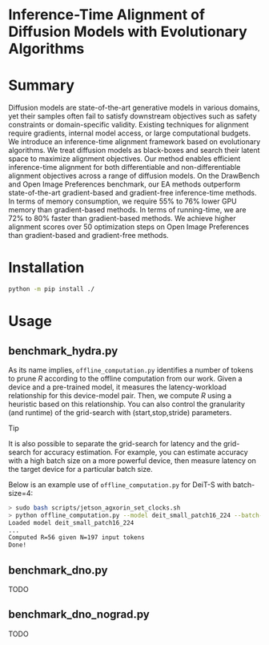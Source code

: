 # Inference-Time Alignment of Diffusion Models with Evolutionary Algorithms


<!-- Brief Summary -->
# Summary
Diffusion models are state-of-the-art generative models in various domains, yet their samples often fail to satisfy downstream objectives such as safety constraints or domain-specific validity. Existing techniques for alignment require gradients, internal model access, or large computational budgets. We introduce an inference-time alignment framework based on evolutionary algorithms. We treat diffusion models as black-boxes and search their latent space to maximize alignment objectives. Our method enables efficient inference-time alignment for both differentiable and non-differentiable alignment objectives across a range of diffusion models. On the DrawBench and Open Image Preferences benchmark, our EA methods outperform state-of-the-art gradient-based and gradient-free inference-time methods. In terms of memory consumption, we require 55% to 76% lower GPU memory than gradient-based methods. In terms of running-time, we are 72% to 80% faster than gradient-based methods. We achieve higher alignment scores over 50 optimization steps on Open Image Preferences than gradient-based and gradient-free methods.

<!-- Installation Guide -->
# Installation 
```bash
python -m pip install ./
```

<!-- Usage Guide -->
# Usage
## benchmark_hydra.py
As its name implies, `offline_computation.py` identifies a number of tokens to prune *R* according to the offline computation from our work. Given a device and a pre-trained model, it measures the latency-workload relationship for this device-model pair. Then, we compute *R* using a heuristic based on this relationship. You can also control the granularity (and runtime) of the grid-search with (start,stop,stride) parameters.

> [!TIP]
> It is also possible to separate the grid-search for latency and the grid-search for accuracy estimation. 
> For example, you can estimate accuracy with a high batch size on a more powerful device, then measure latency on the target device for a particular batch size.

Below is an example use of `offline_computation.py` for DeiT-S with batch-size=4:
```bash
> sudo bash scripts/jetson_agxorin_set_clocks.sh
> python offline_computation.py --model deit_small_patch16_224 --batch-size 4 --grid-token-start 196 --grid-token-stop 2 --grid-token-stride 1
Loaded model deit_small_patch16_224
...
Computed R=56 given N=197 input tokens
Done!
```

## benchmark_dno.py
TODO

## benchmark_dno_nograd.py
TODO

